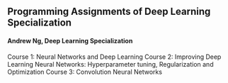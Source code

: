 ## Programming Assignments of Deep Learning Specialization
#### Andrew Ng, Deep Learning Specialization


Course 1: Neural Networks and Deep Learning
Course 2: Improving Deep Learning Neural Networks: Hyperparameter tuning, Regularization and Optimization
Course 3: Convolution Neural Networks
